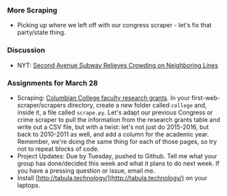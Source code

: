 
### More Scraping

  * Picking up where we left off with our congress scraper - let's fix that party/state thing.

### Discussion

  * NYT: [Second Avenue Subway Relieves Crowding on Neighboring Lines](https://www.nytimes.com/2017/02/01/nyregion/second-avenue-subway-relieves-crowding-on-neighboring-lines.html)

### Assignments for March 28

  * Scraping: [Columbian College faculty research grants](https://columbian.gwu.edu/2015-2016). In your first-web-scraper/scrapers directory, create a new folder called `college` and, inside it, a file called `scrape.py`. Let's adapt our previous Congress or crime scraper to pull the information from the research grants table and write out a CSV file, but with a twist: let's not just do 2015-2016, but back to 2010-2011 as well, and add a column for the academic year. Remember, we're doing the same thing for each of those pages, so try not to repeat blocks of code.
  * Project Updates: Due by Tuesday, pushed to Github. Tell me what your group has done/decided this week and what it plans to do next week. If you have a pressing question or issue, email me.
  * Install [http://tabula.technology/](http://tabula.technology/) on your laptops.
